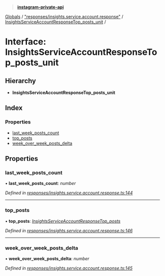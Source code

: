 > **[instagram-private-api](../README.md)**

[Globals](../README.md) / ["responses/insights.service.account.response"](../modules/_responses_insights_service_account_response_.md) / [InsightsServiceAccountResponseTop_posts_unit](_responses_insights_service_account_response_.insightsserviceaccountresponsetop_posts_unit.md) /

# Interface: InsightsServiceAccountResponseTop_posts_unit

## Hierarchy

* **InsightsServiceAccountResponseTop_posts_unit**

## Index

### Properties

* [last_week_posts_count](_responses_insights_service_account_response_.insightsserviceaccountresponsetop_posts_unit.md#last_week_posts_count)
* [top_posts](_responses_insights_service_account_response_.insightsserviceaccountresponsetop_posts_unit.md#top_posts)
* [week_over_week_posts_delta](_responses_insights_service_account_response_.insightsserviceaccountresponsetop_posts_unit.md#week_over_week_posts_delta)

## Properties

###  last_week_posts_count

• **last_week_posts_count**: *number*

*Defined in [responses/insights.service.account.response.ts:144](https://github.com/dilame/instagram-private-api/blob/e9c516c/src/responses/insights.service.account.response.ts#L144)*

___

###  top_posts

• **top_posts**: *[InsightsServiceAccountResponseTop_posts](_responses_insights_service_account_response_.insightsserviceaccountresponsetop_posts.md)*

*Defined in [responses/insights.service.account.response.ts:146](https://github.com/dilame/instagram-private-api/blob/e9c516c/src/responses/insights.service.account.response.ts#L146)*

___

###  week_over_week_posts_delta

• **week_over_week_posts_delta**: *number*

*Defined in [responses/insights.service.account.response.ts:145](https://github.com/dilame/instagram-private-api/blob/e9c516c/src/responses/insights.service.account.response.ts#L145)*